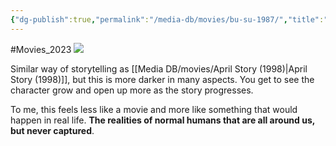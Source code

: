 ```yaml
---
{"dg-publish":true,"permalink":"/media-db/movies/bu-su-1987/","title":"Bu su","tags":["mediaDB/tv/movie"],"noteIcon":""}
---
```


#Movies_2023 
<img src="https://m.media-amazon.com/images/M/MV5BNGIyODI0MzktODc0OS00YjM0LTg1MDItNmZkYWRmNWY2MjdkXkEyXkFqcGdeQXVyNjc3MjQzNTI@._V1_SX300.jpg">

Similar way of storytelling as [[Media DB/movies/April Story (1998)\|April Story (1998)]], but this is more darker in many aspects. You get to see the character grow and open up more as the story progresses.

To me, this feels less like a movie and more like something that would happen in real life. __The realities of normal humans that are all around us, but never captured__.